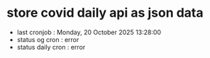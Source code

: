 # store covid daily api as json data

- last cronjob : Monday, 20 October 2025 13:28:00
- status og cron : error
- status daily cron : error
      
      